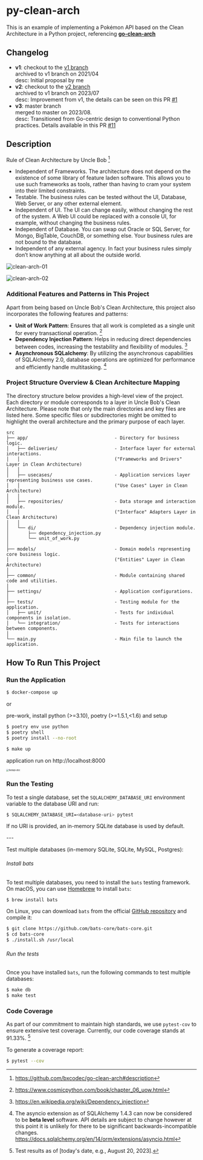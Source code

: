 # py-clean-arch

This is an example of implementing a Pokémon API based on the Clean Architecture in a Python project, referencing [**go-clean-arch**](https://github.com/bxcodec/go-clean-arch)

## Changelog

- **v1**: checkout to the [v1 branch ](https://github.com/cdddg/py-clean-arch/tree/v1)<br>
  archived to v1 branch on 2021/04 <br>desc: Initial proposal by me
- **v2**: checkout to the [v2 branch ](https://github.com/cdddg/py-clean-arch/tree/v2)<br>archived to v1 branch on 2023/07 <br>
  desc: Improvement from v1, the details can be seen on this PR [#1](https://github.com/cdddg/py-clean-arch/pull/1)
- **v3**: master branch <br>merged to master on 2023/08. <br>desc: Transitioned from Go-centric design to conventional Python practices. Details available in this PR [#11](https://github.com/cdddg/py-clean-arch/pull/11)

## Description

Rule of Clean Architecture by Uncle Bob [^1]

- Independent of Frameworks. The architecture does not depend on the existence of some library of feature laden software. This allows you to use such frameworks as tools, rather than having to cram your system into their limited constraints.
- Testable. The business rules can be tested without the UI, Database, Web Server, or any other external element.
- Independent of UI. The UI can change easily, without changing the rest of the system. A Web UI could be replaced with a console UI, for example, without changing the business rules.
- Independent of Database. You can swap out Oracle or SQL Server, for Mongo, BigTable, CouchDB, or something else. Your business rules are not bound to the database.
- Independent of any external agency. In fact your business rules simply don’t know anything at all about the outside world.

![clean-arch-01](./docs/clean-arch-01.png)

![clean-arch-02](./docs/clean-arch-02.png)

### Additional Features and Patterns in This Project

Apart from being based on Uncle Bob's Clean Architecture, this project also incorporates the following features and patterns:

- **Unit of Work Pattern**: Ensures that all work is completed as a single unit for every transactional operation. [^2]
- **Dependency Injection Pattern**: Helps in reducing direct dependencies between codes, increasing the testability and flexibility of modules. [^3]
- **Asynchronous SQLalchemy**: By utilizing the asynchronous capabilities of SQLAlchemy 2.0, database operations are optimized for performance and efficiently handle multitasking. [^4]

### Project Structure Overview & Clean Architecture Mapping

The directory structure below provides a high-level view of the project. Each directory or module corresponds to a layer in Uncle Bob's Clean Architecture. Please note that only the main directories and key files are listed here. Some specific files or subdirectories might be omitted to highlight the overall architecture and the primary purpose of each layer.

```
src
├── app/                                - Directory for business logic.
│   ├── deliveries/                     - Interface layer for external interactions.
│   │                                   ("Frameworks and Drivers" Layer in Clean Architecture)
│   │
│   ├── usecases/                       - Application services layer representing business use cases.
│   │                                   ("Use Cases" Layer in Clean Architecture)
│   │
│   ├── repositories/                   - Data storage and interaction module.
│   │                                   ("Interface" Adapters Layer in Clean Architecture)
│   │
│   └── di/                             - Dependency injection module.
│       ├── dependency_injection.py
│       └── unit_of_work.py
│
├── models/                             - Domain models representing core business logic.
│                                       ("Entities" Layer in Clean Architecture)
│
├── common/                             - Module containing shared code and utilities.
│
├── settings/                           - Application configurations.
│
├── tests/                              - Testing module for the application.
│   ├── unit/                           - Tests for individual components in isolation.
│   └── integration/                    - Tests for interactions between components.
│
└── main.py                             - Main file to launch the application.
```

## How To Run This Project

### Run the Application

```sh
$ docker-compose up
```

or

pre-work, install python (>=3.10), poetry (>=1.5.1,<1.6) and setup

```sh
$ poetry env use python
$ poetry shell
$ poetry install --no-root
```

```sh
$ make up
```

application run on http://localhost:8000

<img src="./docs/fastapi-doc.png" alt="fastapi-doc" style="zoom:40%;" />

### Run the Testing

To test a single database, set the `SQLALCHEMY_DATABASE_URI` environment variable to the database URI and run:

```sh
$ SQLALCHEMY_DATABASE_URI=<database-uri> pytest
```

If no URI is provided, an in-memory SQLite database is used by default.

\---

Test multiple databases (in-memory SQLite, SQLite, MySQL, Postgres):

###### Install bats

To test multiple databases, you need to install the `bats` testing framework. On macOS, you can use [Homebrew](https://brew.sh/) to install `bats`:

```sh
$ brew install bats
```

On Linux, you can download `bats` from the official [GitHub repository](https://github.com/bats-core/bats-core) and compile it:

```sh
$ git clone https://github.com/bats-core/bats-core.git
$ cd bats-core
$ ./install.sh /usr/local
```

###### Run the tests

Once you have installed `bats`, run the following commands to test multiple databases:

```sh
$ make db
$ make test
```

### Code Coverage

As part of our commitment to maintain high standards, we use `pytest-cov` to ensure extensive test coverage. Currently, our code coverage stands at 91.33%. [^5]

To generate a coverage report:

```sh
$ pytest --cov
```

[^1]: https://github.com/bxcodec/go-clean-arch#description
[^2]: https://www.cosmicpython.com/book/chapter_06_uow.html
[^3]: https://en.wikipedia.org/wiki/Dependency_injection
[^4]:  The asyncio extension as of SQLAlchemy 1.4.3 can now be considered to be **beta level** software. API details are subject to change however at this point it is unlikely for there to be significant backwards-incompatible changes. https://docs.sqlalchemy.org/en/14/orm/extensions/asyncio.html

[^5]: Test results as of [today's date, e.g., August 20, 2023].
